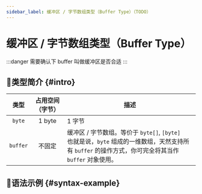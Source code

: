 ```yaml
---
sidebar_label: 缓冲区 / 字节数组类型（Buffer Type）（TODO）
---
```


# 缓冲区 / 字节数组类型（Buffer Type）

:::danger
需要确认下 buffer 叫做缓冲区是否合适
:::

## 🐳类型简介 {#intro}

|   类型   | 占用空间 （字节） | 描述                                                         |
| :------: | :---------------: | ------------------------------------------------------------ |
|  `byte`  |      1 byte       | 1 字节                                                       |
| `buffer` |      不固定       | 缓冲区 / 字节数组。等价于 `byte[]`, `[byte]` <br />也就是说，`byte` 组成的一维数组，天然支持所有 `buffer` 的操作方式，你可完全将其当作 `buffer` 对象使用。 |

## 🏅语法示例 {#syntax-example}

```collie
```
